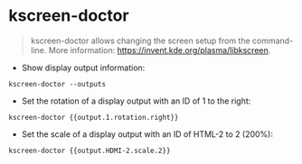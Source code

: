 # kscreen-doctor

> kscreen-doctor allows changing the screen setup from the command-line.
> More information: <https://invent.kde.org/plasma/libkscreen>.

- Show display output information:

`kscreen-doctor --outputs`

- Set the rotation of a display output with an ID of 1 to the right:

`kscreen-doctor {{output.1.rotation.right}}`

- Set the scale of a display output with an ID of HTML-2 to 2 (200%):

`kscreen-doctor {{output.HDMI-2.scale.2}}`
